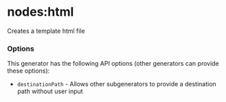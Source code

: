 # nodes:html

Creates a template html file

### Options

This generator has the following API options (other generators can provide these options):

* `destinationPath` - Allows other subgenerators to provide a destination path without user input